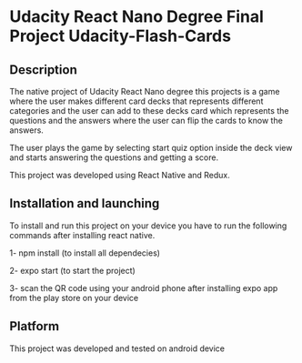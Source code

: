 # Udacity React Nano Degree Final Project Udacity-Flash-Cards

## Description
The native project of Udacity React Nano degree this projects is a game where the user makes different card decks that represents different categories and the user can add to these decks card which represents the questions and the answers where the user can flip the cards to know the answers.

The user plays the game by selecting start quiz option inside the deck view and starts answering the questions and getting a score.

This project was developed using React Native and Redux.

## Installation and launching
To install and run this project on your device you have to run the following commands after installing react native.

1- npm install (to install all dependecies)

2- expo start (to start the project)

3- scan the QR code using your android phone after installing expo app from the play store on your device

## Platform
This project was developed and tested on android device

